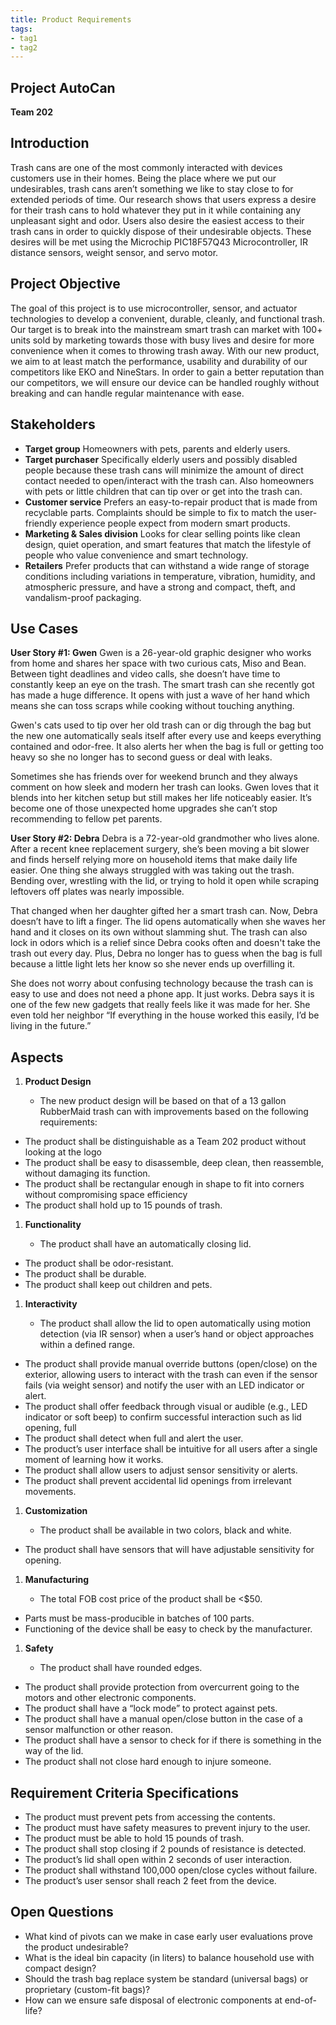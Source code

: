 ```yaml
---
title: Product Requirements
tags:
- tag1
- tag2
---
```

## Project AutoCan
**Team 202**

## Introduction

Trash cans are one of the most commonly interacted with devices customers use in their homes. Being the place where we put our undesirables, trash cans aren’t something we like to stay close to for extended periods of time. Our research shows that users express a desire for their trash cans to hold whatever they put in it while containing any unpleasant sight and odor. Users also desire the easiest access to their trash cans in order to quickly dispose of their undesirable objects. These desires will be met using the Microchip PIC18F57Q43 Microcontroller, IR distance sensors, weight sensor, and servo motor.

## Project Objective

The goal of this project is to use microcontroller, sensor, and actuator technologies to develop a convenient, durable, cleanly, and functional trash. Our target is to break into the mainstream smart trash can market with 100+ units sold by marketing towards those with busy lives and desire for more convenience when it comes to throwing trash away. With our new product, we aim to at least match the performance, usability and durability of our competitors like EKO and NineStars. In order to gain a better reputation than our competitors, we will ensure our device can be handled roughly without breaking and can handle regular maintenance with ease. 

## Stakeholders

- **Target group** Homeowners with pets, parents and elderly users.
- **Target purchaser** Specifically elderly users and possibly disabled people because these trash cans will minimize the amount of direct contact needed to open/interact with the trash can. Also homeowners with pets or little children that can tip over or get into the trash can.
- **Customer service** Prefers an easy-to-repair product that is made from recyclable parts. Complaints should be simple to fix to match the user-friendly experience people expect from modern smart products.
- **Marketing & Sales division** Looks for clear selling points like clean design, quiet operation, and smart features that match the lifestyle of people who value convenience and smart technology.
- **Retailers** Prefer products that can withstand a wide range of storage conditions including variations in temperature, vibration, humidity, and atmospheric pressure, and have a strong and compact, theft, and vandalism-proof packaging.


## Use Cases

**User Story #1: Gwen**
Gwen is a 26-year-old graphic designer who works from home and shares her space with two curious cats, Miso and Bean. Between tight deadlines and video calls, she doesn’t have time to constantly keep an eye on the trash. The smart trash can she recently got has made a huge difference. It opens with just a wave of her hand which means she can toss scraps while cooking without touching anything.

Gwen's cats used to tip over her old trash can or dig through the bag but the new one automatically seals itself after every use and keeps everything contained and odor-free. It also alerts her when the bag is full or getting too heavy so she no longer has to second guess or deal with leaks.

Sometimes she has friends over for weekend brunch and they always comment on how sleek and modern her trash can looks. Gwen loves that it blends into her kitchen setup but still makes her life noticeably easier. It’s become one of those unexpected home upgrades she can’t stop recommending to fellow pet parents.

**User Story #2: Debra**
Debra is a 72-year-old grandmother who lives alone. After a recent knee replacement surgery, she’s been moving a bit slower and finds herself relying more on household items that make daily life easier. One thing she always struggled with was taking out the trash. Bending over, wrestling with the lid, or trying to hold it open while scraping leftovers off plates was nearly impossible.

That changed when her daughter gifted her a smart trash can. Now, Debra doesn’t have to lift a finger. The lid opens automatically when she waves her hand and it closes on its own without slamming shut. The trash can also lock in odors which is a relief since Debra cooks often and doesn't take the trash out every day. Plus, Debra no longer has to guess when the bag is full because a little light lets her know so she never ends up overfilling it.

She does not worry about confusing technology because the trash can is easy to use and does not need a phone app. It just works. Debra says it is one of the few new gadgets that really feels like it was made for her. She even told her neighbor “If everything in the house worked this easily, I’d be living in the future.”


## Aspects



1. **Product Design**

      * The new product design will be based on that of a 13 gallon RubberMaid trash can with improvements based on the following requirements:
* The product shall be distinguishable as a Team 202 product without looking at the logo
* The product shall be easy to disassemble, deep clean, then reassemble, without damaging its function.
* The product shall be rectangular enough in shape to fit into corners without compromising space efficiency
* The product shall hold up to 15 pounds of trash.

  
1. **Functionality**

      * The product shall have an automatically closing lid.
* The product shall be odor-resistant.
* The product shall be durable.
* The product shall keep out children and pets.
 
1. **Interactivity** 

      * The product shall allow the lid to open automatically using motion detection (via IR sensor) when a user’s hand or object approaches within a defined range.
* The product shall provide manual override buttons (open/close) on the exterior, allowing users to interact with the trash can even if the sensor fails (via  weight sensor) and notify the user with an LED indicator or alert.
* The product shall offer feedback through visual or audible (e.g., LED indicator or soft beep) to confirm successful interaction such as lid opening, full
* The product shall detect when full and alert the user.
* The product’s user interface shall be intuitive for all users after a single moment of learning how it works. 
* The product shall allow users to adjust sensor sensitivity or alerts.
* The product shall prevent accidental lid openings from irrelevant movements.

1. **Customization** 

      * The product shall be available in two colors, black and white.
* The product shall have sensors that will have adjustable sensitivity for opening.

1. **Manufacturing**

      * The total FOB cost price of the product shall be <$50.
* Parts must be mass-producible in batches of 100 parts.
* Functioning of the device shall be easy to check by the manufacturer.

1. **Safety**

      * The product shall have rounded edges.
* The product shall provide protection from overcurrent going to the motors and other electronic components.
* The product shall have a “lock mode” to protect against pets.
* The product shall have a manual open/close button in the case of a sensor malfunction or other reason.
* The product shall have a sensor to check for if there is something in the way of the lid. 
* The product shall not close hard enough to injure someone.


## Requirement Criteria Specifications

* The product must prevent pets from accessing the contents.
* The product must have safety measures to prevent injury to the user.
* The product must be able to hold 15 pounds of trash.
* The product shall stop closing if 2 pounds of resistance is detected.
* The product’s lid shall open within 2 seconds of user interaction.
* The product shall withstand 100,000 open/close cycles without failure.
* The product’s user sensor shall reach 2 feet from the device.


## Open Questions

* What kind of pivots can we make in case early user evaluations prove the product undesirable?
* What is the ideal bin capacity (in liters) to balance household use with compact design?
* Should the trash bag replace system be standard (universal bags) or proprietary (custom-fit bags)?
* How can we ensure safe disposal of electronic components at end-of-life?

